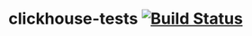 # clickhouse-tests [![Build Status](https://travis-ci.org/ClickHouse-Ninja/clickhouse-tests.svg?branch=master)](https://travis-ci.org/ClickHouse-Ninja/clickhouse-tests)